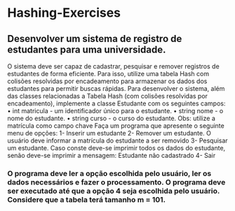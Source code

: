# Hashing-Exercises
## Desenvolver um sistema de registro de estudantes para uma universidade. 
O sistema deve ser capaz de cadastrar, 
pesquisar e remover registros de estudantes de forma eficiente. Para isso, utilize uma tabela Hash com colisões 
resolvidas por encadeamento para armazenar os dados dos estudantes para permitir buscas rápidas. 
Para desenvolver o sistema, além das classes relacionadas a Tabela Hash (com colisões resolvidas por 
encadeamento), implemente a classe Estudante com os seguintes campos: 
• int matricula - um identificador único para o estudante. 
• string nome - o nome do estudante. 
• string curso - o curso do estudante. 
Obs: utilize a matrícula como campo chave 
Faça um programa que apresente o seguinte menu de opções: 
1- Inserir um estudante 
2- Remover um estudante. O usuário deve informar a matrícula do estudante a ser removido 
3- Pesquisar um estudante. Caso conste deve-se imprimir todos os dados do estudante, senão deve-se imprimir 
a mensagem: Estudante não cadastrado 
4- Sair 
### O programa deve ler a opção escolhida pelo usuário, ler os dados necessários e fazer o processamento. O programa deve ser executado até que a opção 4 seja escolhida pelo usuário. Considere que a tabela terá tamanho m = 101.

